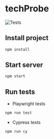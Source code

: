 # techProbe

![Tests](https://github.com/CodrutaA/techProbe/actions/workflows/test.yaml/badge.svg)

## Install project

```bash
npm install
```

## Start server

```bash
npm start
```

## Run tests

- Playwright tests

```bash
npm run test
```

- Cypress tests

```bash
npm run cy
```
